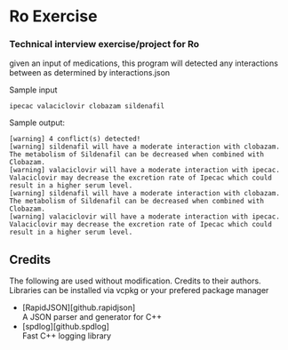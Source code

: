 # Ro Exercise

### Technical interview exercise/project for Ro

given an input of medications, this program will detected any interactions between as determined by interactions.json

Sample input

	ipecac valaciclovir clobazam sildenafil

Sample output:
~~~text
[warning] 4 conflict(s) detected!
[warning] sildenafil will have a moderate interaction with clobazam. The metabolism of Sildenafil can be decreased when combined with Clobazam.
[warning] valaciclovir will have a moderate interaction with ipecac. Valaciclovir may decrease the excretion rate of Ipecac which could result in a higher serum level.
[warning] sildenafil will have a moderate interaction with clobazam. The metabolism of Sildenafil can be decreased when combined with Clobazam.
[warning] valaciclovir will have a moderate interaction with ipecac. Valaciclovir may decrease the excretion rate of Ipecac which could result in a higher serum level.
~~~

## Credits
The following are used without modification. Credits to their authors. Libraries can be installed via vcpkg or your prefered package manager
- [RapidJSON][github.rapidjson]  
A JSON parser and generator for C++  
- [spdlog][github.spdlog]   
Fast C++ logging library